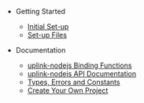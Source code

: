 * Getting Started
	* [Initial Set-up](/?id=initial-set-up-important)
	* [Set-up Files](/?id=set-up-files)

* Documentation
	* [uplink-nodejs Binding Functions](/library.md)
	* <a href="/documentation.html">uplink-nodejs API Documentation</a>
	* [Types, Errors and Constants](/types.md)
	* [Create Your Own Project](/tutorial.md)
	
